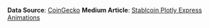 **Data Source**: [CoinGecko](https://www.coingecko.com/en/coins)
**Medium Article**: [Stablcoin Plotly Express Animations](https://medium.com/@sunshineluyao/stablecoin-plotly-express-animations-5096d2cea9b8)
